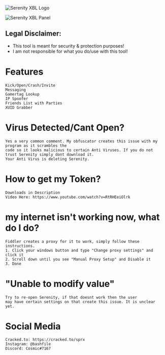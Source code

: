 ![Serenity XBL Logo](https://i.imgur.com/eNESxyf.png)

![Serenity XBL Panel](https://i.imgur.com/auKnJ66.png)

## Legal Disclaimer:			
 - This tool is meant for security & protection purposes!
 - I am not responsible for what you do/use with this tool!

# Features
```
Kick/Open/Crash/Invite
Messaging
Gamertag Lookup
IP Spoofer
Friends List with Parties
XUID Grabber
```

# Virus Detected/Cant Open?
```
Yes a very common comment. My obfuscator creates this issue with my program as it scrambles the 
code so it looks malicious to certain Anti Viruses. If you do not trust Serenity simply dont download it.
Your Anti Virus is deleting Serenity.
```

# How to get my Token?
```
Downloads in Description
Video Here: https://www.youtube.com/watch?v=RtRHEeiOlrk
```

# my internet isn't working now, what do I do?
```
Fiddler creates a proxy for it to work, simply follow these instructions.
1. Click your windows button and type "Change proxy settings" and click it
2. Scroll down until you see "Manual Proxy Setup" and Disable it
3. Done
```

# "Unable to modify value"
```
Try to re-open Serenity, if that doesnt work then the user 
may have certain settings on that create this issue. It is unclear yet.
```

# Social Media
```
Cracked.to: https://cracked.to/sprx
Instagram: @bashfile
Discord: Cosmic#7167
```
